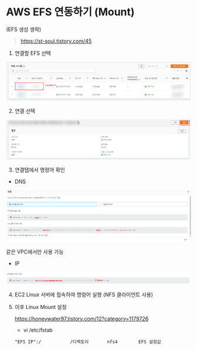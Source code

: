 # AWS EFS 연동하기 (Mount)

(EFS 생성 생략)

> https://st-soul.tistory.com/45



1. 연결할 EFS 선택

![image-20210302161147552](.\image\image-20210302161147552.png)



2. 연결 선택

![image-20210302161326509](.\image\image-20210302161326509.png)



3. 연결탭에서 명령어 확인

- DNS

![image-20210302163144344](.\image\image-20210302163144344.png)

같은 VPC에서만 사용 가능



- IP

![image-20210302163043372](.\image\image-20210302163043372.png)



4. EC2 Linux 서버에 접속하여 명령어 실행 (NFS 클라이언트 사용)

5. 이후 Linux Mount 설정

   https://honeywater97.tistory.com/12?category=1179726

   - vi /etc/fstab

   ```
   "EFS IP":/			/디렉토리		nfs4		EFS 설정값
   ```

   

   